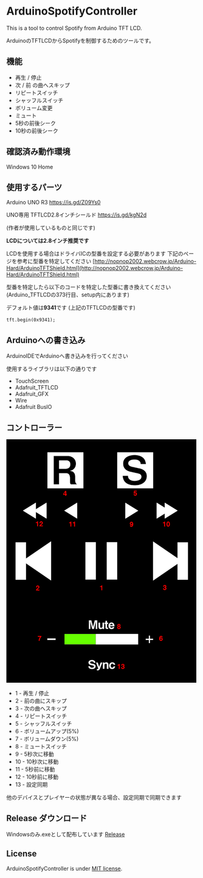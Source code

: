 # ArduinoSpotifyController
This is a tool to control Spotify from Arduino TFT LCD.

ArduinoのTFTLCDからSpotifyを制御するためのツールです。

## 機能
* 再生 / 停止
* 次 / 前 の曲へスキップ
* リピートスイッチ
* シャッフルスイッチ
* ボリューム変更
* ミュート
* 5秒の前後シーク
* 10秒の前後シーク

## 確認済み動作環境
Windows 10 Home

## 使用するパーツ
Arduino UNO R3
https://is.gd/Z09Ys0

UNO専用 TFTLCD2.8インチシールド
https://is.gd/kgN2d

(作者が使用しているものと同じです)

**LCDについては2.8インチ推奨です**

LCDを使用する場合はドライバICの型番を設定する必要があります
下記のページを参考に型番を特定してください
[http://nopnop2002.webcrow.jp/Arduino-Hard/ArduinoTFTShield.html](http://nopnop2002.webcrow.jp/Arduino-Hard/ArduinoTFTShield.html)

型番を特定したら以下のコードを特定した型番に書き換えてください
(Arduino_TFTLCDの373行目、setup内にあります)

デフォルト値は**9341**です
(上記のTFTLCDの型番です)

```
tft.begin(0x9341);
```

## Arduinoへの書き込み
ArduinoIDEでArduinoへ書き込みを行ってください

使用するライブラリは以下の通りです
* TouchScreen
* Adafruit_TFTLCD
* Adafruit_GFX
* Wire
* Adafruit BusIO

## コントローラー

![controller](https://github.com/CubeZeero/ArduinoSpotifyController/blob/master/img/controller.png)

* 1 - 再生 / 停止
* 2 - 前の曲にスキップ
* 3 - 次の曲へスキップ
* 4 - リピートスイッチ
* 5 - シャッフルスイッチ
* 6 - ボリュームアップ(5%)
* 7 - ボリュームダウン(5%)
* 8 - ミュートスイッチ
* 9 - 5秒次に移動
* 10 - 10秒次に移動
* 11 - 5秒前に移動
* 12 - 10秒前に移動
* 13 - 設定同期

他のデバイスとプレイヤーの状態が異なる場合、設定同期で同期できます

## Release ダウンロード
Windowsのみ.exeとして配布しています
[Release](https://github.com/CubeZeero/ArduinoSpotifyController/releases/)

## License
ArduinoSpotifyController is under [MIT license](https://en.wikipedia.org/wiki/MIT_License).
